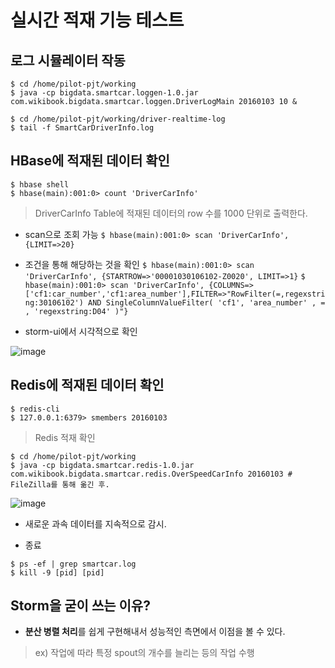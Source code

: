 # 실시간 적재 기능 테스트


## 로그 시뮬레이터 작동

```
$ cd /home/pilot-pjt/working
$ java -cp bigdata.smartcar.loggen-1.0.jar com.wikibook.bigdata.smartcar.loggen.DriverLogMain 20160103 10 &

$ cd /home/pilot-pjt/working/driver-realtime-log
$ tail -f SmartCarDriverInfo.log
```

## HBase에 적재된 데이터 확인

```
$ hbase shell
$ hbase(main):001:0> count 'DriverCarInfo'
```
> DriverCarInfo Table에 적재된 데이터의 row 수를 1000 단위로 출력한다.

- scan으로 조회 가능
`$ hbase(main):001:0> scan 'DriverCarInfo', {LIMIT=>20}`

- 조건을 통해 해당하는 것을 확인
`$ hbase(main):001:0> scan 'DriverCarInfo', {STARTROW=>'00001030106102-Z0020', LIMIT=>1}`
`$ hbase(main):001:0> scan 'DriverCarInfo', {COLUMNS=>['cf1:car_number','cf1:area_number'],FILTER=>"RowFilter(=,regexstring:30106102') AND SingleColumnValueFilter( 'cf1', 'area_number' , = , 'regexstring:D04' )"}`

- storm-ui에서 시각적으로 확인

![image](https://user-images.githubusercontent.com/43158502/129040261-aa894109-1567-48bb-8dad-0ec659c31bb6.png)


## Redis에 적재된 데이터 확인

```
$ redis-cli
$ 127.0.0.1:6379> smembers 20160103
```
> Redis 적재 확인

```
$ cd /home/pilot-pjt/working
$ java -cp bigdata.smartcar.redis-1.0.jar com.wikibook.bigdata.smartcar.redis.OverSpeedCarInfo 20160103 # FileZilla를 통해 옮긴 후.
```

![image](https://user-images.githubusercontent.com/43158502/129040807-9de7d5dd-06ad-423c-88a6-0673a2742f52.png)

- 새로운 과속 데이터를 지속적으로 감시.

- 종료
```
$ ps -ef | grep smartcar.log
$ kill -9 [pid] [pid]
```




## Storm을 굳이 쓰는 이유?
- **분산 병렬 처리**를 쉽게 구현해내서 성능적인 측면에서 이점을 볼 수 있다. 
> ex) 작업에 따라 특정 spout의 개수를 늘리는 등의 작업 수행


